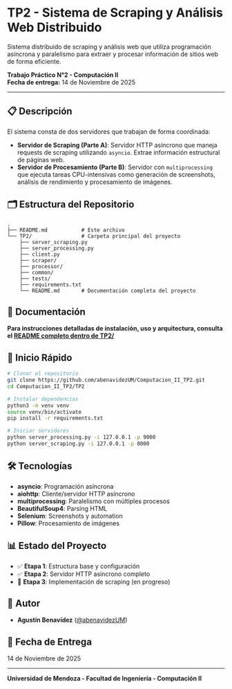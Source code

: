 # TP2 - Sistema de Scraping y Análisis Web Distribuido

Sistema distribuido de scraping y análisis web que utiliza programación asíncrona y paralelismo para extraer y procesar información de sitios web de forma eficiente.

**Trabajo Práctico N°2 - Computación II**  
**Fecha de entrega:** 14 de Noviembre de 2025

---

## 📋 Descripción

El sistema consta de dos servidores que trabajan de forma coordinada:

- **Servidor de Scraping (Parte A)**: Servidor HTTP asíncrono que maneja requests de scraping utilizando `asyncio`. Extrae información estructural de páginas web.
- **Servidor de Procesamiento (Parte B)**: Servidor con `multiprocessing` que ejecuta tareas CPU-intensivas como generación de screenshots, análisis de rendimiento y procesamiento de imágenes.

## 🗂️ Estructura del Repositorio

```
.
├── README.md           # Este archivo
└── TP2/                # Carpeta principal del proyecto
    ├── server_scraping.py
    ├── server_processing.py
    ├── client.py
    ├── scraper/
    ├── processor/
    ├── common/
    ├── tests/
    ├── requirements.txt
    └── README.md       # Documentación completa del proyecto
```

## 📖 Documentación

**Para instrucciones detalladas de instalación, uso y arquitectura, consulta el [README completo dentro de TP2/](./TP2/README.md)**

## 🚀 Inicio Rápido

```bash
# Clonar el repositorio
git clone https://github.com/abenavidezUM/Computacion_II_TP2.git
cd Computacion_II_TP2/TP2

# Instalar dependencias
python3 -m venv venv
source venv/bin/activate
pip install -r requirements.txt

# Iniciar servidores
python server_processing.py -i 127.0.0.1 -p 9000
python server_scraping.py -i 127.0.0.1 -p 8000
```

## 🛠️ Tecnologías

- **asyncio**: Programación asíncrona
- **aiohttp**: Cliente/servidor HTTP asíncrono
- **multiprocessing**: Paralelismo con múltiples procesos
- **BeautifulSoup4**: Parsing HTML
- **Selenium**: Screenshots y automation
- **Pillow**: Procesamiento de imágenes

## 📊 Estado del Proyecto

- ✅ **Etapa 1**: Estructura base y configuración
- ✅ **Etapa 2**: Servidor HTTP asíncrono completo
- 🔄 **Etapa 3**: Implementación de scraping (en progreso)

## 👤 Autor

- **Agustín Benavídez** ([@abenavidezUM](https://github.com/abenavidezUM))

## 📅 Fecha de Entrega

14 de Noviembre de 2025

---

**Universidad de Mendoza - Facultad de Ingeniería - Computación II**
